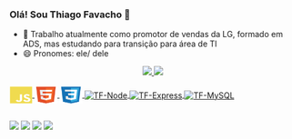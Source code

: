 ### Olá! Sou Thiago Favacho 👋

- 🔭 Trabalho atualmente como promotor de vendas da LG, formado em ADS, mas estudando para transição para área de TI
- 😄 Pronomes: ele/ dele
<div align="center">
  <a href="https://github.com/thiagofavacho">
  <img height="180em" src="https://github-readme-stats.vercel.app/api?username=thiagofavacho&show_icons=true&theme=dark&include_all_commits=true&count_private=true"/>
  <img height="180em" src="https://github-readme-stats.vercel.app/api/top-langs/?username=thiagofavacho&layout=compact&langs_count=7&theme=dark"/>
</div>
<div style="display: inline_block"><br>
  <img align="center" alt="TF-Js" height="30" width="40" src="https://raw.githubusercontent.com/devicons/devicon/master/icons/javascript/javascript-plain.svg">
  <img align="center" alt="TF-HTML" height="30" width="40" src="https://raw.githubusercontent.com/devicons/devicon/master/icons/html5/html5-original.svg">
  <img align="center" alt="TF-CSS" height="30" width="40" src="https://raw.githubusercontent.com/devicons/devicon/master/icons/css3/css3-original.svg">
  <img align="center" alt="TF-Node" height="30" widht="40" src="https://cdn.jsdelivr.net/gh/devicons/devicon/icons/nodejs/nodejs-original.svg">
  <img align="center" alt="TF-Express" height="30" width="40" src="https://cdn.jsdelivr.net/gh/devicons/devicon/icons/express/express-original.svg">
  <img align="center" alt="TF-MySQL" height="120" width="40" src="https://cdn.jsdelivr.net/gh/devicons/devicon/icons/mysql/mysql-original-wordmark.svg">
          
  
</div>
  
##
  

<div>
  <a href="https://instagram.com/thiagofavachofww" target="_blank"><img src="https://img.shields.io/badge/-Instagram-%23E4405F?style=for-the-badge&logo=instagram&logoColor=white" target="_blank"></a>
  <a href="https://discord.gg/ThiagoFWW#5720" target="_blank"><img src="https://img.shields.io/badge/Discord-7289DA?style=for-the-badge&logo=discord&logoColor=white" target="_blank"></a> 
  <a href = "mailto:thiagofr89@hotmail.com"><img src="https://img.shields.io/badge/Outlook-0078D4?style=for-the-badge&logo=microsoft-outlook&logoColor=white" target="_blank"></a>
  <a href="https://www.linkedin.com/in/thiago-favacho-do-rozário-7097851b2" target="_blank"><img src="https://img.shields.io/badge/-LinkedIn-%230077B5?style=for-the-badge&logo=linkedin&logoColor=white" target="_blank"></a> 

</div>
